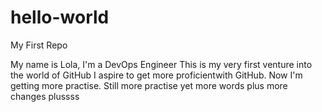 # hello-world
My First Repo 

My name is Lola, I'm a DevOps Engineer
This is my very first venture into the world of GitHub
I aspire to get more proficientwith GitHub.
Now I'm getting more practise.
Still more practise
yet more words
plus more changes plussss
